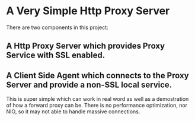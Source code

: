 

# A Very Simple Http Proxy Server

There are two components in this project:
## A Http Proxy Server which provides Proxy Service with SSL enabled.
## A Client Side Agent which connects to the Proxy Server and provide a non-SSL local service.

This is super simple which can work in real word as well as a demostration of how a forward proxy can be. 
There is no performance optimization, nor NIO, so it may not able to handle massive connections.
